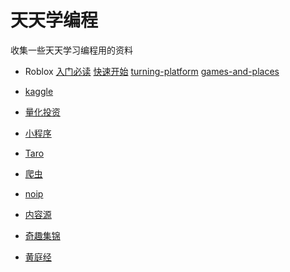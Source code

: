 # 天天学编程
收集一些天天学习编程用的资料

- Roblox
[入门必读](https://forum.robloxdev.cn/t/topic/767)
[快速开始](https://developer.roblox.com/zh-cn/quick-start)
[turning-platform](https://developer.roblox.com/zh-cn/articles/building-a-turning-platform)
[games-and-places](https://developer.roblox.com/zh-cn/articles/games-and-places)





- [kaggle](https://github.com/ljk99/ttcode/issues/19)

- [量化投资](https://github.com/ljk99/ttcode/issues/15)

- [小程序](https://github.com/ljk99/ttcode/issues/1)

- [Taro](https://github.com/ljk99/ttcode/issues/9)

- [爬虫](https://github.com/ljk99/ttcode/issues/18)

- [noip](https://github.com/ljk99/ttcode/issues/13)
- [内容源](https://github.com/ljk99/ttcode/issues/20)
- [奇趣集锦](https://github.com/ljk99/ttcode/issues/21)

- [黄庭经](https://github.com/ljk99/ttcode/issues/26)

